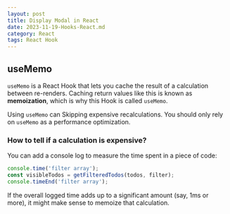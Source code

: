 ```yaml
---
layout: post
title: Display Modal in React
date: 2023-11-19-Hooks-React.md
category: React
tags: React Hook
---
```


## useMemo

`useMemo` is a React Hook that lets you cache the result of a calculation between re-renders. 
Caching return values like this is known as **memoization**, which is why this Hook is called `useMemo`.

Using `useMemo` can Skipping expensive recalculations.
You should only rely on `useMemo` as a performance optimization. 

### How to tell if a calculation is expensive? 

You can add a console log to measure the time spent in a piece of code:
```js
console.time('filter array');
const visibleTodos = getFilteredTodos(todos, filter);
console.timeEnd('filter array');
```

If the overall logged time adds up to a significant amount (say, 1ms or more),  it might make sense to memoize that calculation. 